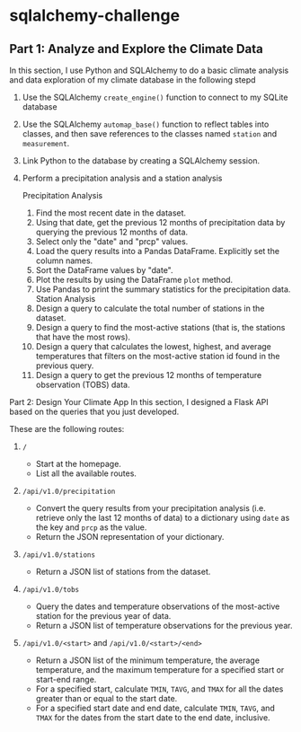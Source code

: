 # sqlalchemy-challenge
## Part 1: Analyze and Explore the Climate Data
In this section, I use Python and SQLAlchemy to do a basic climate analysis and data exploration of my climate database in the following stepd 

1. Use the SQLAlchemy `create_engine()` function to connect to my SQLite database

2. Use the SQLAlchemy `automap_base()` function to reflect tables into classes, and then save references to the classes named `station` and `measurement`.

3. Link Python to the database by creating a SQLAlchemy session.

4. Perform a precipitation analysis and a station analysis
   
   Precipitation Analysis
      1. Find the most recent date in the dataset.
      2. Using that date, get the previous 12 months of precipitation data by querying the previous 12 months of data.
      3. Select only the "date" and "prcp" values.
      4. Load the query results into a Pandas DataFrame. Explicitly set the column names.
      5. Sort the DataFrame values by "date".
      6. Plot the results by using the DataFrame `plot` method.
      7. Use Pandas to print the summary statistics for the precipitation data.
   Station Analysis
      1. Design a query to calculate the total number of stations in the dataset.
      2. Design a query to find the most-active stations (that is, the stations that have the most rows).
      3. Design a query that calculates the lowest, highest, and average temperatures that filters on the most-active station id found in the previous query.
      4. Design a query to get the previous 12 months of temperature observation (TOBS) data.


Part 2: Design Your Climate App
In this section, I designed a Flask API based on the queries that you just developed.

These are the following routes: 
   1. `/`
      - Start at the homepage. 
      - List all the available routes.
      
   2. `/api/v1.0/precipitation`
      - Convert the query results from your precipitation analysis (i.e. retrieve only the last 12 months of data) to a dictionary using `date` as the key and `prcp` as the value.
      - Return the JSON representation of your dictionary.

   3. `/api/v1.0/stations`
      - Return a JSON list of stations from the dataset.
      
   4. `/api/v1.0/tobs`
      - Query the dates and temperature observations of the most-active station for the previous year of data.
      - Return a JSON list of temperature observations for the previous year.

   5. `/api/v1.0/<start>` and `/api/v1.0/<start>/<end>`
      - Return a JSON list of the minimum temperature, the average temperature, and the maximum temperature for a specified start or start-end range.
      - For a specified start, calculate `TMIN`, `TAVG`, and `TMAX` for all the dates greater than or equal to the start date.
      - For a specified start date and end date, calculate `TMIN`, `TAVG`, and `TMAX` for the dates from the start date to the end date, inclusive.

